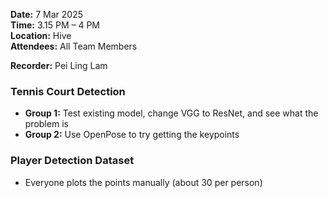 **Date:** 7 Mar 2025  
**Time:** 3.15 PM – 4 PM  
**Location:** Hive  
**Attendees:** All Team Members  

**Recorder:** Pei Ling Lam  

### Tennis Court Detection

- **Group 1:** Test existing model, change VGG to ResNet, and see what the problem is  
- **Group 2:** Use OpenPose to try getting the keypoints  

### Player Detection Dataset

- Everyone plots the points manually (about 30 per person)